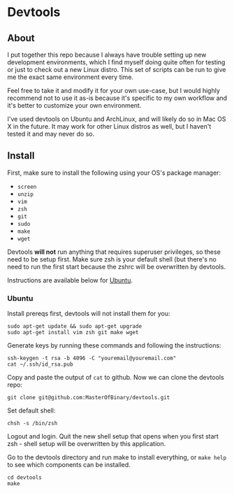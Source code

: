 # Devtools

## About

I put together this repo because I always have trouble setting up new development environments, which I find myself doing quite often for
testing or just to check out a new Linux distro. This set of scripts can be run to give me the exact same environment every time.

Feel free to take it and modify it for your own use-case, but I would highly recommend not to use it as-is because it's specific to my own
workflow and it's better to customize your own environment.

I've used devtools on Ubuntu and ArchLinux, and will likely do so in Mac OS X in the future. It may work for other Linux distros as well,
but I haven't tested it and may never do so.

## Install

First, make sure to install the following using your OS's package manager:

* `screen`
* `unzip`
* `vim`
* `zsh`
* `git`
* `sudo`
* `make`
* `wget`

Devtools **will not** run anything that requires superuser privileges, so these need to be setup first. Make sure zsh is your default shell (but
there's no need to run the first start because the zshrc will be overwritten by devtools.

Instructions are available below for [Ubuntu](#ubuntu).

### Ubuntu

Install prereqs first, devtools will not install them for you:

```
sudo apt-get update && sudo apt-get upgrade
sudo apt-get install vim zsh git make wget
```

Generate keys by running these commands and following the instructions:

```
ssh-keygen -t rsa -b 4096 -C "youremail@youremail.com"
cat ~/.ssh/id_rsa.pub
```

Copy and paste the output of `cat` to github. Now we can clone the devtools repo:

```
git clone git@github.com:MasterOfBinary/devtools.git
```

Set default shell:

```
chsh -s /bin/zsh
```

Logout and login. Quit the new shell setup that opens when you first start zsh - shell setup will be overwritten by this application.

Go to the devtools directory and run make to install everything, or `make help` to see which components can be installed.

```
cd devtools
make
```
